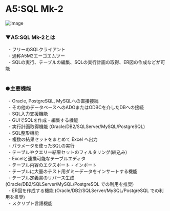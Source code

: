 # A5:SQL Mk-2
![image](https://user-images.githubusercontent.com/81621944/209663611-e2638893-1467-4732-8883-ce37c0175185.png)

### ▼A5:SQL Mk-2とは<br>
&ensp;・フリーのSQLクライアント<br>
&ensp;・通称A5M2エーゴエムツー<br>
&ensp;・SQLの実行、テーブルの編集、SQLの実行計画の取得、ER図の作成などが可能<br>
<br>


### ●主要機能
&ensp;・Oracle, PostgreSQL, MySQLへの直接接続<br>
&ensp;・その他のデータベースへのADOまたはODBCを介したDBへの接続<br>
&ensp;・SQL入力支援機能<br>
&ensp;・GUIでSQLを作成・編集する機能<br>
&ensp;・実行計画取得機能 (Oracle/DB2/SQLServer/MySQL/PostgreSQL)<br>
&ensp;・SQL整形機能<br>
&ensp;・複数の結果セットをまとめて Excel へ出力<br>
&ensp;・パラメータを使ったSQLの実行<br>
&ensp;・テーブルやクエリー結果セットのフィルタリング(絞込み)<br>
&ensp;・Excelと連携可能なテーブルエディタ<br>
&ensp;・テーブル内容のエクスポート・インポート<br>
&ensp;・テーブルに大量のテスト用ダミーデータをインサートする機能<br>
&ensp;・テーブル定義書のリバース生成 (Oracle/DB2/SQLServer/MySQL/PostgreSQL での利用を推奨)<br>
&ensp;・ER図を作成する機能 (Oracle/DB2/SQLServer/MySQL/PostgreSQL での利用を推奨)<br>
&ensp;・スクリプト言語機能<br>
<br>
